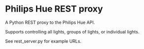 # Philips Hue REST proxy

A Python REST proxy to the Philips Hue API.

Supports controlling all lights, groups of lights, or individual lights.

See rest_server.py for example URLs.
